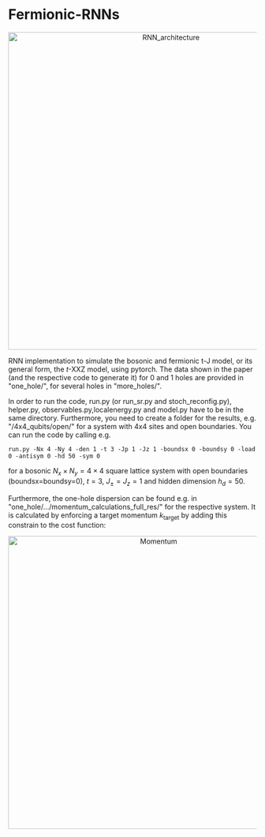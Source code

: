 # Fermionic-RNNs
<div align="center">
    <img width="644" alt="RNN_architecture" src="https://github.com/HannahLange/Fermionic-RNNs/assets/82364625/571fb17e-2b20-4574-a060-dcc090394ae5">
</div>


RNN implementation to simulate the bosonic and fermionic t-J model, or its general form, the $t$-XXZ model, using pytorch. The data shown in the paper (and the respective code to generate it) for 0 and 1 holes are provided in "one_hole/", for several holes in "more_holes/".

In order to run the code, run.py (or run_sr.py and stoch_reconfig.py), helper.py, observables.py,localenergy.py and model.py have to be in the same directory. Furthermore, you need to create a folder for the results, e.g. "/4x4_qubits/open/" for a system with 4x4 sites and open boundaries. You can run the code by calling e.g.

`run.py -Nx 4 -Ny 4 -den 1 -t 3 -Jp 1 -Jz 1 -boundsx 0 -boundsy 0 -load 0 -antisym 0 -hd 50 -sym 0`

for a bosonic $N_x\times N_y=4\times 4$ square lattice system with open boundaries (boundsx=boundsy=0), $t=3$, $J_{\pm}=J_z=1$ and hidden dimension $h_d=50$. 

Furthermore, the one-hole dispersion can be found e.g. in "one_hole/.../momentum_calculations_full_res/" for the respective system. It is calculated by enforcing a target momentum $k_\mathrm{target}$ by adding this constrain to the cost function:

<div align="center">
    <img width="594" alt="Momentum" src="https://github.com/HannahLange/Fermionic-RNNs/assets/82364625/fc74618d-c286-42be-9675-8b23fea5e304">
</div>
